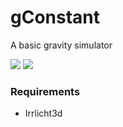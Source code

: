 # gConstant
A basic gravity simulator

![](https://github.com/bruhmese-python/ardentdesktop/blob/master/res/preview1.png)
![](https://github.com/bruhmese-python/ardentdesktop/blob/master/res/preview2.png)

### Requirements
 - Irrlicht3d
